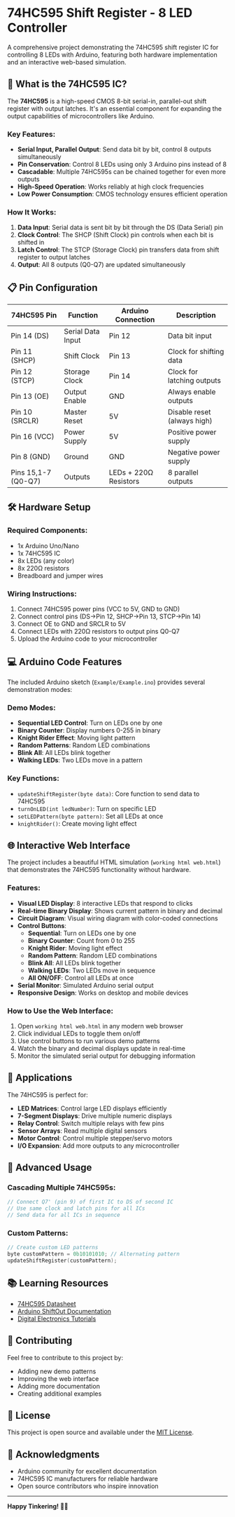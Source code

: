 # 74HC595 Shift Register - 8 LED Controller

A comprehensive project demonstrating the 74HC595 shift register IC for controlling 8 LEDs with Arduino, featuring both hardware implementation and an interactive web-based simulation.

## 🔌 What is the 74HC595 IC?

The **74HC595** is a high-speed CMOS 8-bit serial-in, parallel-out shift register with output latches. It's an essential component for expanding the output capabilities of microcontrollers like Arduino.

### Key Features:
- **Serial Input, Parallel Output**: Send data bit by bit, control 8 outputs simultaneously
- **Pin Conservation**: Control 8 LEDs using only 3 Arduino pins instead of 8
- **Cascadable**: Multiple 74HC595s can be chained together for even more outputs
- **High-Speed Operation**: Works reliably at high clock frequencies
- **Low Power Consumption**: CMOS technology ensures efficient operation

### How It Works:
1. **Data Input**: Serial data is sent bit by bit through the DS (Data Serial) pin
2. **Clock Control**: The SHCP (Shift Clock) pin controls when each bit is shifted in
3. **Latch Control**: The STCP (Storage Clock) pin transfers data from shift register to output latches
4. **Output**: All 8 outputs (Q0-Q7) are updated simultaneously

## 📋 Pin Configuration

| 74HC595 Pin | Function | Arduino Connection | Description |
|-------------|----------|-------------------|-------------|
| Pin 14 (DS) | Serial Data Input | Pin 12 | Data bit input |
| Pin 11 (SHCP) | Shift Clock | Pin 13 | Clock for shifting data |
| Pin 12 (STCP) | Storage Clock | Pin 14 | Clock for latching outputs |
| Pin 13 (OE) | Output Enable | GND | Always enable outputs |
| Pin 10 (SRCLR) | Master Reset | 5V | Disable reset (always high) |
| Pin 16 (VCC) | Power Supply | 5V | Positive power supply |
| Pin 8 (GND) | Ground | GND | Negative power supply |
| Pins 15,1-7 (Q0-Q7) | Outputs | LEDs + 220Ω Resistors | 8 parallel outputs |

## 🛠️ Hardware Setup

### Required Components:
- 1x Arduino Uno/Nano
- 1x 74HC595 IC
- 8x LEDs (any color)
- 8x 220Ω resistors
- Breadboard and jumper wires

### Wiring Instructions:
1. Connect 74HC595 power pins (VCC to 5V, GND to GND)
2. Connect control pins (DS→Pin 12, SHCP→Pin 13, STCP→Pin 14)
3. Connect OE to GND and SRCLR to 5V
4. Connect LEDs with 220Ω resistors to output pins Q0-Q7
5. Upload the Arduino code to your microcontroller

## 💻 Arduino Code Features

The included Arduino sketch (`Example/Example.ino`) provides several demonstration modes:

### Demo Modes:
- **Sequential LED Control**: Turn on LEDs one by one
- **Binary Counter**: Display numbers 0-255 in binary
- **Knight Rider Effect**: Moving light pattern
- **Random Patterns**: Random LED combinations
- **Blink All**: All LEDs blink together
- **Walking LEDs**: Two LEDs move in a pattern

### Key Functions:
- `updateShiftRegister(byte data)`: Core function to send data to 74HC595
- `turnOnLED(int ledNumber)`: Turn on specific LED
- `setLEDPattern(byte pattern)`: Set all LEDs at once
- `knightRider()`: Create moving light effect

## 🌐 Interactive Web Interface

The project includes a beautiful HTML simulation (`working html web.html`) that demonstrates the 74HC595 functionality without hardware.

### Features:
- **Visual LED Display**: 8 interactive LEDs that respond to clicks
- **Real-time Binary Display**: Shows current pattern in binary and decimal
- **Circuit Diagram**: Visual wiring diagram with color-coded connections
- **Control Buttons**: 
  - **Sequential**: Turn on LEDs one by one
  - **Binary Counter**: Count from 0 to 255
  - **Knight Rider**: Moving light effect
  - **Random Pattern**: Random LED combinations
  - **Blink All**: All LEDs blink together
  - **Walking LEDs**: Two LEDs move in sequence
  - **All ON/OFF**: Control all LEDs at once
- **Serial Monitor**: Simulated Arduino serial output
- **Responsive Design**: Works on desktop and mobile devices

### How to Use the Web Interface:
1. Open `working html web.html` in any modern web browser
2. Click individual LEDs to toggle them on/off
3. Use control buttons to run various demo patterns
4. Watch the binary and decimal displays update in real-time
5. Monitor the simulated serial output for debugging information

## 🎯 Applications

The 74HC595 is perfect for:
- **LED Matrices**: Control large LED displays efficiently
- **7-Segment Displays**: Drive multiple numeric displays
- **Relay Control**: Switch multiple relays with few pins
- **Sensor Arrays**: Read multiple digital sensors
- **Motor Control**: Control multiple stepper/servo motors
- **I/O Expansion**: Add more outputs to any microcontroller

## 🔧 Advanced Usage

### Cascading Multiple 74HC595s:
```cpp
// Connect Q7' (pin 9) of first IC to DS of second IC
// Use same clock and latch pins for all ICs
// Send data for all ICs in sequence
```

### Custom Patterns:
```cpp
// Create custom LED patterns
byte customPattern = 0b10101010; // Alternating pattern
updateShiftRegister(customPattern);
```

## 📚 Learning Resources

- [74HC595 Datasheet](https://www.ti.com/lit/ds/symlink/sn74hc595.pdf)
- [Arduino ShiftOut Documentation](https://www.arduino.cc/reference/en/language/functions/advanced-io/shiftout/)
- [Digital Electronics Tutorials](https://www.electronics-tutorials.ws/)

## 🤝 Contributing

Feel free to contribute to this project by:
- Adding new demo patterns
- Improving the web interface
- Adding more documentation
- Creating additional examples

## 📄 License

This project is open source and available under the [MIT License](LICENSE).

## 🎉 Acknowledgments

- Arduino community for excellent documentation
- 74HC595 IC manufacturers for reliable hardware
- Open source contributors who inspire innovation

---

**Happy Tinkering! 🔧✨**
